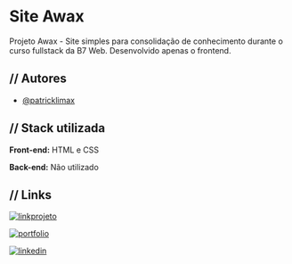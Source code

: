 
# Site Awax

Projeto Awax - Site simples para consolidação de conhecimento durante o curso fullstack da B7 Web.
Desenvolvido apenas o frontend.


## // Autores

- [@patricklimax](https://www.github.com/patricklimax)


## // Stack utilizada

**Front-end:** HTML e CSS

**Back-end:** Não utilizado


## // Links

[![linkprojeto](https://img.shields.io/badge/veja_o_projeto-green?style=for-the-badge&logo=ko-fi&logoColor=green&labelColor=white)](https://linkptojeto.com/)

[![portfolio](https://img.shields.io/badge/my_portfolio-000?style=for-the-badge&logo=prefect&logoColor=000&labelColor=white)](https://azweb.vercel.app/)

[![linkedin](https://img.shields.io/badge/conect_linkedin-0A66C2?style=for-the-badge&logo=linkedin&logoColor=blue&labelColor=white)](https://www.linkedin.com/in/patricklimax/)
